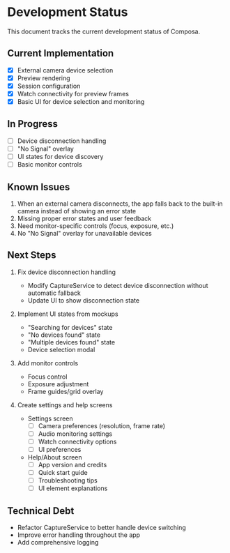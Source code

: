 # Development Status

This document tracks the current development status of Composa.

## Current Implementation

- [x] External camera device selection
- [x] Preview rendering
- [x] Session configuration
- [x] Watch connectivity for preview frames
- [x] Basic UI for device selection and monitoring

## In Progress

- [ ] Device disconnection handling
- [ ] "No Signal" overlay
- [ ] UI states for device discovery
- [ ] Basic monitor controls

## Known Issues

1. When an external camera disconnects, the app falls back to the built-in camera instead of showing an error state
2. Missing proper error states and user feedback
3. Need monitor-specific controls (focus, exposure, etc.)
4. No "No Signal" overlay for unavailable devices

## Next Steps

1. Fix device disconnection handling
   - Modify CaptureService to detect device disconnection without automatic fallback
   - Update UI to show disconnection state

2. Implement UI states from mockups
   - "Searching for devices" state
   - "No devices found" state
   - "Multiple devices found" state
   - Device selection modal

3. Add monitor controls
   - Focus control
   - Exposure adjustment
   - Frame guides/grid overlay

4. Create settings and help screens
   - Settings screen
     - [ ] Camera preferences (resolution, frame rate)
     - [ ] Audio monitoring settings
     - [ ] Watch connectivity options
     - [ ] UI preferences
   - Help/About screen
     - [ ] App version and credits
     - [ ] Quick start guide
     - [ ] Troubleshooting tips
     - [ ] UI element explanations

## Technical Debt

- Refactor CaptureService to better handle device switching
- Improve error handling throughout the app
- Add comprehensive logging
